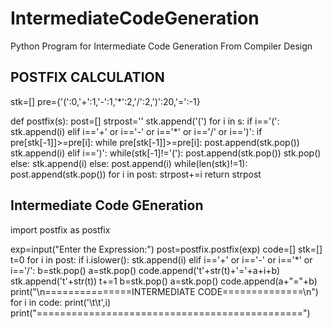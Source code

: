 # IntermediateCodeGeneration
Python Program for Intermediate Code Generation From Compiler Design 

## POSTFIX CALCULATION

stk=[]
pre={'(':0,'+':1,'-':1,'*':2,'/':2,')':20,'=':-1}

def postfix(s):
	post=[]
	strpost=''
	stk.append('(')
	for i in s:
		if i=='(':
			stk.append(i)
		elif i=='+' or i=='-' or i=='*' or i=='/' or i==')':
			if pre[stk[-1]]>=pre[i]:
				while pre[stk[-1]]>=pre[i]:
					post.append(stk.pop())
				stk.append(i)
			elif i==')':
				while(stk[-1]!='('):
					post.append(stk.pop())
				stk.pop()
			else:
				stk.append(i)
		else:
			post.append(i)
	while(len(stk)!=1):
			post.append(stk.pop())
	for i in post:
		strpost+=i
	return strpost
  
  
  ## Intermediate Code GEneration
  
  import postfix as postfix

exp=input("Enter the Expression:")
post=postfix.postfix(exp)
code=[]
stk=[]
t=0
for i in post:
	if i.islower():
		stk.append(i)
	elif i=='+' or i=='-' or i=='*' or i=='/':
		b=stk.pop()
		a=stk.pop()
		code.append('t'+str(t)+'='+a+i+b)
		stk.append('t'+str(t))
		t+=1
b=stk.pop()
a=stk.pop()
code.append(a+"="+b)
print("\n===============INTERMEDIATE CODE==============\n")
for i in code:
	print('\t\t',i)
print("==============================================")
